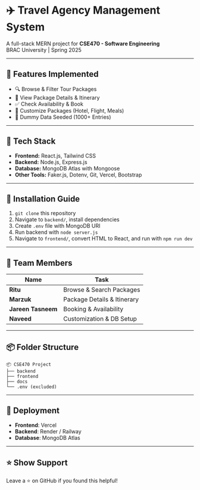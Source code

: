 # ✈️ Travel Agency Management System

A full-stack MERN project for **CSE470 - Software Engineering**  
BRAC University | Spring 2025

---

## 🌟 Features Implemented

- 🔍 Browse & Filter Tour Packages  
- 🧾 View Package Details & Itinerary  
- ✅ Check Availability & Book  
- 🎯 Customize Packages (Hotel, Flight, Meals)  
- 🧪 Dummy Data Seeded (1000+ Entries)

---

## 🧱 Tech Stack

- **Frontend:** React.js, Tailwind CSS  
- **Backend:** Node.js, Express.js  
- **Database:** MongoDB Atlas with Mongoose  
- **Other Tools:** Faker.js, Dotenv, Git, Vercel, Bootstrap

---

## 🔧 Installation Guide

1. `git clone` this repository  
2. Navigate to `backend/`, install dependencies  
3. Create `.env` file with MongoDB URI  
4. Run backend with `node server.js`  
5. Navigate to `frontend/`, convert HTML to React, and run with `npm run dev`

---

## 👥 Team Members

| Name               | Task                          |
|--------------------|-------------------------------|
| **Ritu**           | Browse & Search Packages       |
| **Marzuk**         | Package Details & Itinerary    |
| **Jareen Tasneem** | Booking & Availability         |
| **Naveed**         | Customization & DB Setup       |

---

## 📦 Folder Structure

```
📦 CSE470 Project
├── backend
├── frontend
├── docs
└── .env (excluded)
```

---

## 🚀 Deployment

- **Frontend**: Vercel  
- **Backend**: Render / Railway  
- **Database**: MongoDB Atlas

---

## ⭐️ Show Support

Leave a ⭐ on GitHub if you found this helpful!
